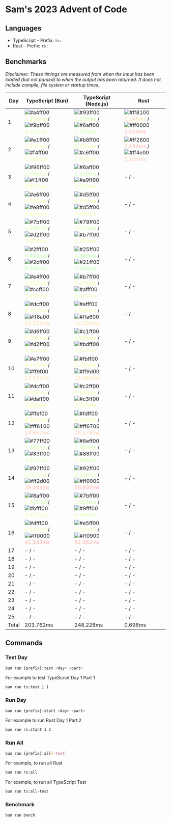 # Sam's 2023 Advent of Code

## Languages

- TypeScript - Prefix: `ts:`
- Rust - Prefix: `rs:`

## Benchmarks

<!--BENCHMARKSTART-->
*Disclaimer: These timings are measured from when the input has been loaded (but not parsed) to when the output has been returned. It does not include compile, file system or startup times.*

|Day|TypeScript (Bun)|TypeScript (Node.js)|Rust|
|-|-|-|-|
|1|![#a4ff00](https://placehold.co/10x10/a4ff00/a4ff00.png) <span style="color: #e1ffaa">2.338ms</span> / ![#9bff00](https://placehold.co/10x10/9bff00/9bff00.png) <span style="color: #deffaa">2.118ms</span>|![#93ff00](https://placehold.co/10x10/93ff00/93ff00.png) <span style="color: #dbffaa">2.228ms</span> / ![#6aff00](https://placehold.co/10x10/6aff00/6aff00.png) <span style="color: #cdffaa">1.329ms</span>|![#ff8100](https://placehold.co/10x10/ff8100/ff8100.png) <span style="color: #ffd5aa">0.146ms</span> / ![#ff0000](https://placehold.co/10x10/ff0000/ff0000.png) <span style="color: #ffaaaa">0.200ms</span>|
|2|![#e1ff00](https://placehold.co/10x10/e1ff00/e1ff00.png) <span style="color: #f5ffaa">4.222ms</span> / ![#f4ff00](https://placehold.co/10x10/f4ff00/f4ff00.png) <span style="color: #fbffaa">5.000ms</span>|![#b8ff00](https://placehold.co/10x10/b8ff00/b8ff00.png) <span style="color: #e7ffaa">3.336ms</span> / ![#c6ff00](https://placehold.co/10x10/c6ff00/c6ff00.png) <span style="color: #ecffaa">3.822ms</span>|![#ff2600](https://placehold.co/10x10/ff2600/ff2600.png) <span style="color: #ffb7aa">0.184ms</span> / ![#ff4e00](https://placehold.co/10x10/ff4e00/ff4e00.png) <span style="color: #ffc4aa">0.167ms</span>|
|3|![#96ff00](https://placehold.co/10x10/96ff00/96ff00.png) <span style="color: #dcffaa">2.008ms</span> / ![#f1ff00](https://placehold.co/10x10/f1ff00/f1ff00.png) <span style="color: #faffaa">4.847ms</span>|![#6aff00](https://placehold.co/10x10/6aff00/6aff00.png) <span style="color: #cdffaa">1.316ms</span> / ![#a9ff00](https://placehold.co/10x10/a9ff00/a9ff00.png) <span style="color: #e2ffaa">2.847ms</span>|- / -|
|4|![#e6ff00](https://placehold.co/10x10/e6ff00/e6ff00.png) <span style="color: #f7ffaa">4.395ms</span> / ![#e8ff00](https://placehold.co/10x10/e8ff00/e8ff00.png) <span style="color: #f7ffaa">4.483ms</span>|![#d5ff00](https://placehold.co/10x10/d5ff00/d5ff00.png) <span style="color: #f1ffaa">4.437ms</span> / ![#d5ff00](https://placehold.co/10x10/d5ff00/d5ff00.png) <span style="color: #f1ffaa">4.444ms</span>|- / -|
|5|![#7bff00](https://placehold.co/10x10/7bff00/7bff00.png) <span style="color: #d3ffaa">1.466ms</span> / ![#d2ff00](https://placehold.co/10x10/d2ff00/d2ff00.png) <span style="color: #f0ffaa">3.656ms</span>|![#79ff00](https://placehold.co/10x10/79ff00/79ff00.png) <span style="color: #d2ffaa">1.610ms</span> / ![#b7ff00](https://placehold.co/10x10/b7ff00/b7ff00.png) <span style="color: #e7ffaa">3.284ms</span>|- / -|
|6|![#2fff00](https://placehold.co/10x10/2fff00/2fff00.png) <span style="color: #baffaa">0.413ms</span> / ![#2cff00](https://placehold.co/10x10/2cff00/2cff00.png) <span style="color: #b9ffaa">0.380ms</span>|![#25ff00](https://placehold.co/10x10/25ff00/25ff00.png) <span style="color: #b6ffaa">0.348ms</span> / ![#21ff00](https://placehold.co/10x10/21ff00/21ff00.png) <span style="color: #b5ffaa">0.296ms</span>|- / -|
|7|![#e4ff00](https://placehold.co/10x10/e4ff00/e4ff00.png) <span style="color: #f6ffaa">4.335ms</span> / ![#ccff00](https://placehold.co/10x10/ccff00/ccff00.png) <span style="color: #eeffaa">3.460ms</span>|![#b7ff00](https://placehold.co/10x10/b7ff00/b7ff00.png) <span style="color: #e7ffaa">3.276ms</span> / ![#afff00](https://placehold.co/10x10/afff00/afff00.png) <span style="color: #e4ffaa">3.032ms</span>|- / -|
|8|![#dcff00](https://placehold.co/10x10/dcff00/dcff00.png) <span style="color: #f3ffaa">4.032ms</span> / ![#ff8a00](https://placehold.co/10x10/ff8a00/ff8a00.png) <span style="color: #ffd8aa">14.272ms</span>|![#efff00](https://placehold.co/10x10/efff00/efff00.png) <span style="color: #faffaa">5.688ms</span> / ![#ffa600](https://placehold.co/10x10/ffa600/ffa600.png) <span style="color: #ffe1aa">14.396ms</span>|- / -|
|9|![#d6ff00](https://placehold.co/10x10/d6ff00/d6ff00.png) <span style="color: #f1ffaa">3.793ms</span> / ![#d2ff00](https://placehold.co/10x10/d2ff00/d2ff00.png) <span style="color: #f0ffaa">3.666ms</span>|![#c1ff00](https://placehold.co/10x10/c1ff00/c1ff00.png) <span style="color: #eaffaa">3.656ms</span> / ![#bdff00](https://placehold.co/10x10/bdff00/bdff00.png) <span style="color: #e9ffaa">3.517ms</span>|- / -|
|10|![#e7ff00](https://placehold.co/10x10/e7ff00/e7ff00.png) <span style="color: #f7ffaa">4.428ms</span> / ![#ff9f00](https://placehold.co/10x10/ff9f00/ff9f00.png) <span style="color: #ffdfaa">12.152ms</span>|![#fbff00](https://placehold.co/10x10/fbff00/fbff00.png) <span style="color: #feffaa">6.400ms</span> / ![#ff9d00](https://placehold.co/10x10/ff9d00/ff9d00.png) <span style="color: #ffdeaa">15.660ms</span>|- / -|
|11|![#dcff00](https://placehold.co/10x10/dcff00/dcff00.png) <span style="color: #f3ffaa">4.018ms</span> / ![#daff00](https://placehold.co/10x10/daff00/daff00.png) <span style="color: #f3ffaa">3.939ms</span>|![#c2ff00](https://placehold.co/10x10/c2ff00/c2ff00.png) <span style="color: #ebffaa">3.680ms</span> / ![#c3ff00](https://placehold.co/10x10/c3ff00/c3ff00.png) <span style="color: #ebffaa">3.720ms</span>|- / -|
|12|![#ffef00](https://placehold.co/10x10/ffef00/ffef00.png) <span style="color: #fffaaa">6.323ms</span> / ![#ff6100](https://placehold.co/10x10/ff6100/ff6100.png) <span style="color: #ffcaaa">19.667ms</span>|![#fdff00](https://placehold.co/10x10/fdff00/fdff00.png) <span style="color: #feffaa">6.476ms</span> / ![#ff6700](https://placehold.co/10x10/ff6700/ff6700.png) <span style="color: #ffccaa">24.574ms</span>|- / -|
|13|![#77ff00](https://placehold.co/10x10/77ff00/77ff00.png) <span style="color: #d2ffaa">1.395ms</span> / ![#83ff00](https://placehold.co/10x10/83ff00/83ff00.png) <span style="color: #d6ffaa">1.621ms</span>|![#6eff00](https://placehold.co/10x10/6eff00/6eff00.png) <span style="color: #cfffaa">1.409ms</span> / ![#88ff00](https://placehold.co/10x10/88ff00/88ff00.png) <span style="color: #d7ffaa">1.958ms</span>|- / -|
|14|![#97ff00](https://placehold.co/10x10/97ff00/97ff00.png) <span style="color: #dcffaa">2.027ms</span> / ![#ff2d00](https://placehold.co/10x10/ff2d00/ff2d00.png) <span style="color: #ffb9aa">29.199ms</span>|![#92ff00](https://placehold.co/10x10/92ff00/92ff00.png) <span style="color: #dbffaa">2.184ms</span> / ![#ff0000](https://placehold.co/10x10/ff0000/ff0000.png) <span style="color: #ffaaaa">56.937ms</span>|- / -|
|15|![#8aff00](https://placehold.co/10x10/8aff00/8aff00.png) <span style="color: #d8ffaa">1.749ms</span> / ![#bfff00](https://placehold.co/10x10/bfff00/bfff00.png) <span style="color: #eaffaa">3.072ms</span>|![#7bff00](https://placehold.co/10x10/7bff00/7bff00.png) <span style="color: #d3ffaa">1.658ms</span> / ![#9fff00](https://placehold.co/10x10/9fff00/9fff00.png) <span style="color: #dfffaa">2.546ms</span>|- / -|
|16|![#dfff00](https://placehold.co/10x10/dfff00/dfff00.png) <span style="color: #f4ffaa">4.147ms</span> / ![#ff0000](https://placehold.co/10x10/ff0000/ff0000.png) <span style="color: #ffaaaa">41.143ms</span>|![#e5ff00](https://placehold.co/10x10/e5ff00/e5ff00.png) <span style="color: #f6ffaa">5.198ms</span> / ![#ff0900](https://placehold.co/10x10/ff0900/ff0900.png) <span style="color: #ffadaa">52.962ms</span>|- / -|
|17|- / -|- / -|- / -|
|18|- / -|- / -|- / -|
|19|- / -|- / -|- / -|
|20|- / -|- / -|- / -|
|21|- / -|- / -|- / -|
|22|- / -|- / -|- / -|
|23|- / -|- / -|- / -|
|24|- / -|- / -|- / -|
|25|- / -|- / -|- / -|
|Total|203.762ms|248.228ms|0.696ms|
<!--BENCHMARKEND-->

## Commands

### Test Day

```bash
bun run {prefix}:test <day> <part>
```

For example to test TypeScript Day 1 Part 1
```bash
bun run ts:test 1 1
```

### Run Day

```bash
bun run {prefix}:start <day> <part>
```

For example to run Rust Day 1 Part 2
```bash
bun run rs:start 1 2
```

### Run All

```bash
bun run {prefix}:all[-test]
```

For example, to run all Rust

```bash
bun run rs:all
```

For example, to run all TypeScript Test

```bash
bun run ts:all-test
```

### Benchmark

```bash
bun run bench
```
